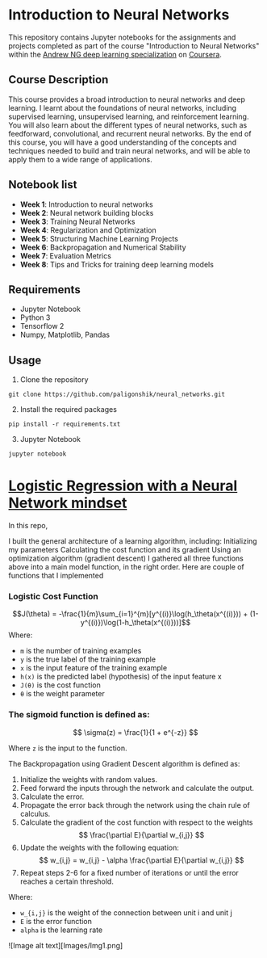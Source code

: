 # Introduction to Neural Networks

This repository contains Jupyter notebooks for the assignments and projects completed as part of the course "Introduction to Neural Networks" within the [Andrew NG deep learning specialization](https://www.coursera.org/learn/neural-networks-deep-learning/) on [Coursera](https://www.coursera.org/]).

## Course Description

This course provides a broad introduction to neural networks and deep learning. I learnt  about the foundations of neural networks, including supervised learning, unsupervised learning, and reinforcement learning. You will also learn about the different types of neural networks, such as feedforward, convolutional, and recurrent neural networks. By the end of this course, you will have a good understanding of the concepts and techniques needed to build and train neural networks, and will be able to apply them to a wide range of applications.

## Notebook list
- **Week 1**: Introduction to neural networks
- **Week 2**: Neural network building blocks
- **Week 3**: Training Neural Networks
- **Week 4**: Regularization and Optimization
- **Week 5**: Structuring Machine Learning Projects
- **Week 6**: Backpropagation and Numerical Stability
- **Week 7**: Evaluation Metrics
- **Week 8**: Tips and Tricks for training deep learning models

## Requirements
- Jupyter Notebook
- Python 3
- Tensorflow 2
- Numpy, Matplotlib, Pandas

## Usage
1. Clone the repository

```
git clone https://github.com/paligonshik/neural_networks.git
```
2. Install the required packages

``` 
pip install -r requirements.txt
```
3. Jupyter Notebook
```
jupyter notebook
```

# [Logistic Regression with a Neural Network mindset](https://github.com/paligonshik/neural_networks/tree/main/Logistic%20Regression%20with%20a%20Neural%20Network%20)
In this repo,

I built the general architecture of a learning algorithm, including:
Initializing my parameters
Calculating the cost function and its gradient
Using an optimization algorithm (gradient descent)
I gathered all three functions above into a main model function, in the right order. Here are couple of functions that I implemented

### Logistic Cost Function
$$J(\theta) = -\frac{1}{m}\sum_{i=1}^{m}[y^{(i)}\log(h_\theta(x^{(i)})) + (1-y^{(i)})\log(1-h_\theta(x^{(i)}))]$$
Where:
- `m` is the number of training examples
- `y` is the true label of the training example
- `x` is the input feature of the training example
- `h(x)` is the predicted label (hypothesis) of the input feature x
- `J(θ)` is the cost function
- `θ` is the weight parameter

### The sigmoid function is defined as:

$$ \sigma(z) = \frac{1}{1 + e^{-z}} $$

Where `z` is the input to the function.




The Backpropagation using Gradient Descent algorithm is defined as:

1. Initialize the weights with random values.
2. Feed forward the inputs through the network and calculate the output.
3. Calculate the error.
4. Propagate the error back through the network using the chain rule of calculus.
5. Calculate the gradient of the cost function with respect to the weights 
   $$ \frac{\partial E}{\partial w_{i,j}} $$
6. Update the weights with the following equation:
   $$ w_{i,j} = w_{i,j} - \alpha \frac{\partial E}{\partial w_{i,j}} $$
7. Repeat steps 2-6 for a fixed number of iterations or until the error reaches a certain threshold.

Where:
- `w_{i,j}` is the weight of the connection between unit i and unit j
- `E` is the error function
- `alpha` is the learning rate

![Image alt text][Images/Img1.png]